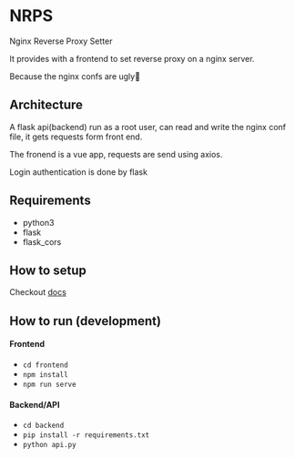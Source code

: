 # NRPS

Nginx Reverse Proxy Setter

It provides with a frontend to set reverse proxy on a nginx server.

Because the nginx confs are ugly🤢

## Architecture

A flask api(backend) run as a root user, can read and write the nginx conf file, it gets requests form front end.

The fronend is a vue app, requests are send using axios.

Login authentication is done by flask

## Requirements

- python3
- flask
- flask_cors

## How to setup

Checkout [docs](http://deshmukh-blog.netlify.app/detail/6.html)

## How to run (development)

#### Frontend

- `cd frontend`
- `npm install`
- `npm run serve`

#### Backend/API

- `cd backend`
- `pip install -r requirements.txt`
- `python api.py`
